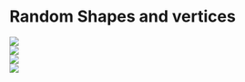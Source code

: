 # Random Shapes and vertices  
![](Gif-2019-29-03-13-29-26.gif)  
![](Gif-2019-39-03-13-39-18.gif)  
![](Gif-2019-43-03-13-43-01.gif)  
![](Gif-2019-50-03-13-50-39.gif)  
